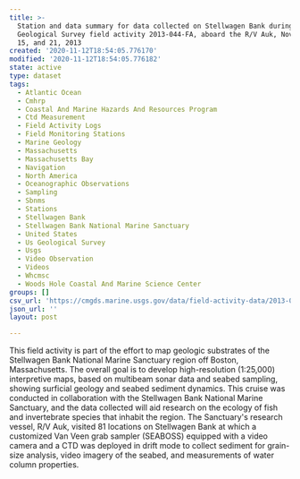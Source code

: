 ```yaml
---
title: >-
  Station and data summary for data collected on Stellwagen Bank during U.S.
  Geological Survey field activity 2013-044-FA, aboard the R/V Auk, November 5,
  15, and 21, 2013
created: '2020-11-12T18:54:05.776170'
modified: '2020-11-12T18:54:05.776182'
state: active
type: dataset
tags:
  - Atlantic Ocean
  - Cmhrp
  - Coastal And Marine Hazards And Resources Program
  - Ctd Measurement
  - Field Activity Logs
  - Field Monitoring Stations
  - Marine Geology
  - Massachusetts
  - Massachusetts Bay
  - Navigation
  - North America
  - Oceanographic Observations
  - Sampling
  - Sbnms
  - Stations
  - Stellwagen Bank
  - Stellwagen Bank National Marine Sanctuary
  - United States
  - Us Geological Survey
  - Usgs
  - Video Observation
  - Videos
  - Whcmsc
  - Woods Hole Coastal And Marine Science Center
groups: []
csv_url: 'https://cmgds.marine.usgs.gov/data/field-activity-data/2013-044-FA/'
json_url: ''
layout: post

---
```

This field activity is part of the effort to map geologic substrates of the Stellwagen Bank National Marine Sanctuary region off Boston, Massachusetts. The overall goal is to develop high-resolution (1:25,000) interpretive maps, based on multibeam sonar data and seabed sampling, showing surficial geology and seabed sediment dynamics. This cruise was conducted in collaboration with the Stellwagen Bank National Marine Sanctuary, and the data collected will aid research on the ecology of fish and invertebrate species that inhabit the region. The Sanctuary's research vessel, R/V Auk, visited 81 locations on Stellwagen Bank at which a customized Van Veen grab sampler (SEABOSS) equipped with a video camera and a CTD was deployed in drift mode to collect sediment for grain-size analysis, video imagery of the seabed, and measurements of water column properties.
